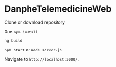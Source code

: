 # DanpheTelemedicineWeb

Clone or download repository

Run 
`npm install`

`ng build`

`npm start` or `node server.js`

Navigate to `http://localhost:3000/`.
